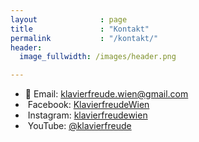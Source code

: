 ```yaml
---
layout              : page
title               : "Kontakt"
permalink           : "/kontakt/"
header:
  image_fullwidth: /images/header.png

---
```



* <span>📧&nbsp;Email: <a href="mailto:klavierfreude.wien@gmail.com">klavierfreude.wien@gmail.com</a></span>
* <span class="icon-facebook">&nbsp;Facebook: [KlavierfreudeWien](https://www.facebook.com/klavierfreudewien)
* <span class="icon-instagram">&nbsp;Instagram: [klavierfreudewien](https://www.instagram.com/klavierfreudewien)
* <span class="icon-youtube">&nbsp;YouTube: [@klavierfreude](http://www.youtube.com/@klavierfreude)


